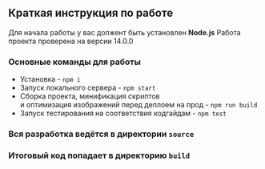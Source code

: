 ## Краткая инструкция по работе
Для начала работы у вас должент быть установлен **Node.js**
Работа проекта проверена на версии 14.0.0

### Основные команды для работы
- Установка - `npm i`
- Запуск локального сервера - `npm start`
- Сборка проекта, минификация скриптов <br>
и оптимизация изображений перед деплоем на прод - `npm run build`
- Запуск тестирования на соответствия кодгайдам - `npm test`

### Вся разработка ведётся в директории `source`
### Итоговый код попадает в директорию `build`
